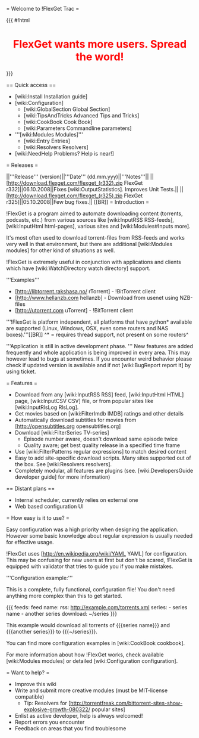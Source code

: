 = Welcome to !FlexGet Trac =

{{{
#!html
<h1 style="text-align: center; color: red">FlexGet wants more users. Spread the word!</h1>
}}}

== Quick access ==

 * [wiki:Install Installation guide]
 * [wiki:Configuration]
   * [wiki:GlobalSection Global Section]
   * [wiki:TipsAndTricks Advanced Tips and Tricks]
   * [wiki:CookBook Cook Book]
   * [wiki:Parameters Commandline parameters]
 * '''[wiki:Modules Modules]'''
   * [wiki:Entry Entries]
   * [wiki:Resolvers Resolvers]
 * [wiki:NeedHelp Problems? Help is near!]

= Releases =

||'''Release''' (version)||'''Date''' (dd.mm.yyy)||'''Notes'''||
||[http://download.flexget.com/flexget_(r332).zip FlexGet r332]||06.10.2008||Fixes [wiki:OutputStatistics]. Improves Unit Tests.||
||[http://download.flexget.com/flexget_(r325).zip FlexGet r325]||05.10.2008||Few bug fixes.||
[[BR]]
= Introduction =

!FlexGet is a program aimed to automate downloading content (torrents, podcasts, etc.) from various 
sources like [wiki:InputRSS RSS-feeds], [wiki:InputHtml html-pages], various sites and [wiki:Modules#Inputs more].

It's most often used to download torrent-files from RSS-feeds and works very well in that environment, but there are additional [wiki:Modules modules] for other kind of situations as well.

!FlexGet is extremely useful in conjunction with applications and clients which have [wiki:WatchDirectory watch directory] support.

'''Examples'''

 * [http://libtorrent.rakshasa.no/ rTorrent] - !BitTorrent client
 * [http://www.hellanzb.com hellanzb] - Download from usenet using NZB-files
 * [http://utorrent.com uTorrent] - !BitTorrent client

'''!FlexGet is platform independent, all platforms that have python* available are supported (Linux, Windows, OSX, even some routers and NAS boxes).'''[[BR]]
^* = requires thread support, not present on some routers^ 

'''Application is still in active development phase. ''' 
New features are added frequently and whole application is being improved in every area. This may however lead to bugs at sometimes. If you encounter weird behavior please check if updated version is available and if not [wiki:BugReport report it] by using ticket. 

= Features =

 * Download from any [wiki:InputRSS RSS] feed, [wiki:InputHtml HTML] page, [wiki:InputCSV CSV] file, or from popular sites like [wiki:InputRlsLog RlsLog].
 * Get movies based on [wiki:FilterImdb IMDB] ratings and other details
 * Automatically download subtitles for movies from [http://opensubtitles.org opensubtitles.org]
 * Download [wiki:FilterSeries TV-series]
   * Episode number aware, doesn't download same episode twice
   * Quality aware; get best quality release in a specified time frame
 * Use [wiki:FilterPatterns regular expressions] to match desired content
 * Easy to add site-specific download scripts. Many sites supported out of the box. See [wiki:Resolvers resolvers].
 * Completely modular, all features are plugins (see. [wiki:DevelopersGuide developer guide] for more information)

== Distant plans ==

 * Internal scheduler, currently relies on external one
 * Web based configuration UI

= How easy is it to use? =

Easy configuration was a high priority when designing the application. However some basic knowledge 
about regular expression is usually needed for effective usage.

!FlexGet uses [http://en.wikipedia.org/wiki/YAML YAML] for configuration. This may be confusing for new users at first but don't be scared, !FlexGet is equipped with validator that tries to guide you if you make mistakes.

'''Configuration example:''' 

This is a complete, fully functional, configuration file! You don't need anything more complex than this to get started.

{{{
feeds:
  feed name:
    rss: http://example.com/torrents.xml
    series:
      - series name
      - another series
    download: ~/series
}}}

This example would download all torrents of {{{series name}}} and {{{another series}}} to {{{~/series}}}.

You can find more configuration examples in [wiki:CookBook cookbook].

For more information about how !FlexGet works, check available [wiki:Modules modules] or detailed [wiki:Configuration configuration].

= Want to help? =

 * Improve this wiki
 * Write and submit more creative modules (must be MIT-license compatible)
   * Tip: Resolvers for [http://torrentfreak.com/bittorrent-sites-show-explosive-growth-080322/ popular sites]
 * Enlist as active developer, help is always welcomed!
 * Report errors you encounter
 * Feedback on areas that you find troublesome
